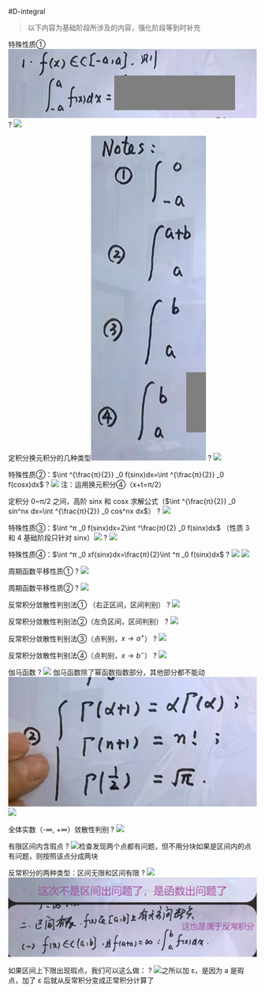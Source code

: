 #D-integral

> 以下内容为基础阶段所涉及的内容，强化阶段等到时补充

特殊性质①![](asset/Pasted%20image%2020231217112304.png)
?
![](asset/Pasted%20image%2020231215213419.png)


定积分换元积分的几种类型![|108](asset/Pasted%20image%2020231217112417.png)
?
![](asset/Pasted%20image%2020231215213115.png)



特殊性质②：$\int ^{\frac{π}{2}} _0 f(sinx)dx=\int ^{\frac{π}{2}} _0 f(cosx)dx$
?
![](asset/Pasted%20image%2020231215214425.png)
注：运用换元积分④（x+t=π/2）


定积分 0~π/2 之间，高阶 sinx 和 cosx 求解公式（$\int ^{\frac{π}{2}} _0 sin^nx dx=\int ^{\frac{π}{2}} _0 cos^nx dx$）
?
![](asset/Pasted%20image%2020231216085011.png)


特殊性质③：$\int ^π _0 f(sinx)dx=2\int ^\frac{π}{2} _0 f(sinx)dx$
（性质 3 和 4 基础阶段只针对 sinx）![](asset/Pasted%20image%2020231216090657.png)
?
![](asset/Pasted%20image%2020231216091525.png)



特殊性质④：$\int ^π _0 xf(sinx)dx=\frac{π}{2}\int ^π _0 f(sinx)dx$
?
![](asset/Pasted%20image%2020231216093808.png) ![](asset/Pasted%20image%2020231216093820.png)



周期函数平移性质①
?
![](asset/Pasted%20image%2020231216094432.png)



周期函数平移性质②
?
![](asset/Pasted%20image%2020231216094856.png)


反常积分敛散性判别法① （右正区间，区间判别）
?
![](asset/Pasted%20image%2020231216104320.png)


反常积分敛散性判别法②（左负区间，区间判别）
?
![](asset/Pasted%20image%2020231216112423.png)


反常积分敛散性判别法③（点判别，$x \to a^+$）
?
![](asset/Pasted%20image%2020231216153036.png)


反常积分敛散性判别法④（点判别，$x \to b^-$）
?
![](asset/Pasted%20image%2020231216155254.png)


伽马函数
?
![](asset/Pasted%20image%2020231216105309.png)
伽马函数除了幂函数指数部分，其他部分都不能动
![](asset/Pasted%20image%2020231219105530.png)
![](asset/Pasted%20image%2020231216110926.png)


全体实数（-∞, +∞）敛散性判别
?
![](asset/Pasted%20image%2020231216112654.png)


有限区间内含瑕点
?
![](asset/Pasted%20image%2020231216155913.png)检查发现两个点都有问题，但不用分块如果是区间内的点有问题，则按照该点分成两块


反常积分的两种类型：区间无限和区间有限
?
![](asset/Pasted%20image%2020231216103122.png) ![](asset/Pasted%20image%2020231219113137.png)


如果区间上下限出现瑕点，我们可以这么做：
?
![](asset/Pasted%20image%2020231216144134.png)之所以加 ε，是因为 a 是瑕点，加了 ε 后就从反常积分变成正常积分计算了